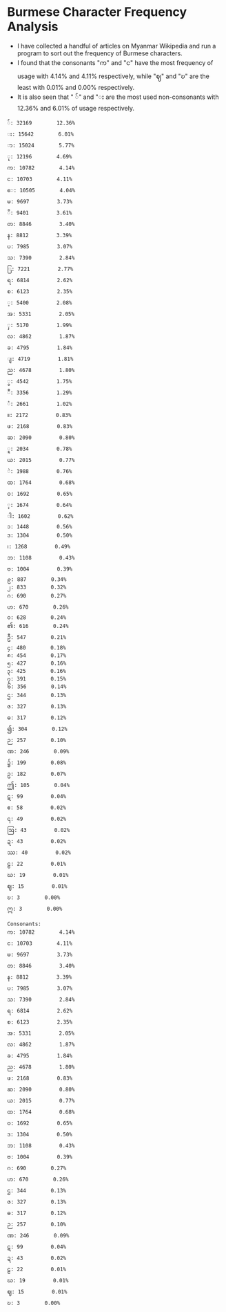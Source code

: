 # Burmese Character Frequency Analysis

- I have collected a handful of articles on Myanmar Wikipedia and run a program to sort out the frequency of Burmese characters.
- I found that the consonants "က" and "င" have the most frequency of usage with 4.14% and 4.11% respectively, while "ဈ" and "ဎ" are the least with 0.01% and 0.00% respectively.
- It is also seen that " ်" and "း are the most used non-consonants with 12.36% and 6.01% of usage respectively.

```
်: 32169        12.36%
း: 15642        6.01%
ာ: 15024        5.77%
ု: 12196        4.69%
က: 10782        4.14%
င: 10703        4.11%
ေ: 10505        4.04%
မ: 9697         3.73%
ိ: 9401         3.61%
တ: 8846         3.40%
န: 8812         3.39%
ပ: 7985         3.07%
သ: 7390         2.84%
ြ: 7221         2.77%
ရ: 6814         2.62%
စ: 6123         2.35%
့: 5400         2.08%
အ: 5331         2.05%
ှ: 5170         1.99%
လ: 4862         1.87%
ခ: 4795         1.84%
ျ: 4719         1.81%
ည: 4678         1.80%
ွ: 4542         1.75%
ီ: 3356         1.29%
ံ: 2661         1.02%
။: 2172         0.83%
ဖ: 2168         0.83%
ဆ: 2090         0.80%
ူ: 2034         0.78%
ယ: 2015         0.77%
ဲ: 1988         0.76%
ထ: 1764         0.68%
ဝ: 1692         0.65%
္: 1674         0.64%
ါ: 1602         0.62%
၁: 1448         0.56%
ဒ: 1304         0.50%
၊: 1268         0.49%
ဘ: 1108         0.43%
ဗ: 1004         0.39%
၉: 887        0.34%
၂: 833        0.32%
ဂ: 690        0.27%
ဟ: 670        0.26%
၀: 628        0.24%
၏: 616        0.24%
ဦ: 547        0.21%
၄: 480        0.18%
၈: 454        0.17%
၅: 427        0.16%
၃: 425        0.16%
၇: 391        0.15%
၆: 356        0.14%
ဌ: 344        0.13%
ဇ: 327        0.13%
ဓ: 317        0.12%
၍: 304        0.12%
ဉ: 257        0.10%
ဏ: 246        0.09%
၌: 199        0.08%
ဥ: 182        0.07%
ဤ: 105        0.04%
ဋ: 99         0.04%
ဧ: 58         0.02%
၎: 49         0.02%
ဩ: 43         0.02%
ဍ: 43         0.02%
ဿ: 40         0.02%
ဠ: 22         0.01%
ဃ: 19         0.01%
ဈ: 15         0.01%
ဎ: 3        0.00%
ဣ: 3        0.00%

Consonants:
က: 10782        4.14%
င: 10703        4.11%
မ: 9697         3.73%
တ: 8846         3.40%
န: 8812         3.39%
ပ: 7985         3.07%
သ: 7390         2.84%
ရ: 6814         2.62%
စ: 6123         2.35%
အ: 5331         2.05%
လ: 4862         1.87%
ခ: 4795         1.84%
ည: 4678         1.80%
ဖ: 2168         0.83%
ဆ: 2090         0.80%
ယ: 2015         0.77%
ထ: 1764         0.68%
ဝ: 1692         0.65%
ဒ: 1304         0.50%
ဘ: 1108         0.43%
ဗ: 1004         0.39%
ဂ: 690        0.27%
ဟ: 670        0.26%
ဌ: 344        0.13%
ဇ: 327        0.13%
ဓ: 317        0.12%
ဉ: 257        0.10%
ဏ: 246        0.09%
ဋ: 99         0.04%
ဍ: 43         0.02%
ဠ: 22         0.01%
ဃ: 19         0.01%
ဈ: 15         0.01%
ဎ: 3        0.00%
```
